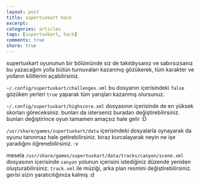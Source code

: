 ```yaml
---
layout: post
title: supertuxkart hack
excerpt:
categories: articles
tags: [supertuxkart, hack]
comments: true
share: true
---
```


supertuxkart oyununun bir bölümünde siz de takıldıysanız ve sabırsızsanız bu
yazacağım yolla bütün turnuvaları kazanmış gözükerek, tüm karakter ve yolların
kilitlerini açabilirsiniz.

`~/.config/supertuxkart/challenges.xml` bu dosyanın içerisindeki `false`
gözüken yerleri `true` yaparak tüm yarışları kazanmış olursunuz.

`~/.config/supertuxkart/highscore.xml` dosyasının içerisinde de en yüksek
skorları göreceksiniz. bunları da isterseniz buradan değiştirebilirsiniz.
bunları değiştirince oyun tamamen amaçsız hale gelir :D

`/usr/share/games/supertuxkart/data` içerisindeki dosyalarla oynayarak da oyunu
tanınmaz hale getirebilirsiniz. biraz kurcalayarak neyin ne işe yaradığını
öğrenebilirsiniz. :v

mesela `/usr/share/games/supertuxkart/data/tracks/canyon/scene.xml` dosyasının
içerisinde `canyon` yolunun içerisini istediğiniz düzende yeniden
oluşturabilirsiniz. `track.xml` ile müziği, arka plan resmini
değiştirebilirsiniz. gerisi sizin yaratıcılığınıza kalmış :d

